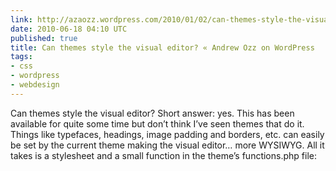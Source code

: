 ```yaml
---
link: http://azaozz.wordpress.com/2010/01/02/can-themes-style-the-visual-editor/
date: 2010-06-18 04:10 UTC
published: true
title: Can themes style the visual editor? « Andrew Ozz on WordPress
tags:
- css
- wordpress
- webdesign
---
```


Can themes style the visual editor?
Short answer: yes. This has been available for quite some time but don’t think I’ve seen themes that do it. Things like typefaces, headings, image padding and borders, etc. can easily be set by the current theme making the visual editor… more WYSIWYG. All it takes is a stylesheet and a small function in the theme’s functions.php file:
